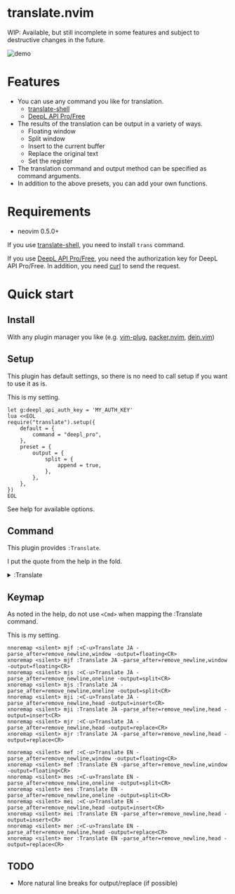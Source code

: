 # translate.nvim

WIP: Available, but still incomplete in some features and subject to destructive changes in the future.

![demo](https://user-images.githubusercontent.com/82267684/158013979-52c8ca49-84e1-4ca0-bf30-b8165cca9135.gif)

# Features

- You can use any command you like for translation.
    - [translate-shell](https://github.com/soimort/translate-shell)
    - [DeepL API Pro/Free](https://www.deepl.com/en/docs-api/)
- The results of the translation can be output in a variety of ways.
    - Floating window
    - Split window
    - Insert to the current buffer
    - Replace the original text
    - Set the register
- The translation command and output method can be specified as command arguments.
- In addition to the above presets, you can add your own functions.


# Requirements

- neovim 0.5.0+

If you use [translate-shell](https://github.com/soimort/translate-shell), you need to install `trans` command.

If you use [DeepL API Pro/Free](https://www.deepl.com/en/docs-api/), you need the authorization key for DeepL API Pro/Free.
In addition, you need [curl](https://curl.se/) to send the request.


# Quick start

## Install

With any plugin manager you like (e.g. [vim-plug](https://github.com/junegunn/vim-plug), [packer.nvim](https://github.com/wbthomason/packer.nvim), [dein.vim](https://github.com/Shougo/dein.vim))

## Setup

This plugin has default settings, so there is no need to call setup if you want to use it as is.

This is my setting.

```vim
let g:deepl_api_auth_key = 'MY_AUTH_KEY'
lua <<EOL
require("translate").setup({
    default = {
        command = "deepl_pro",
    },
    preset = {
        output = {
            split = {
                append = true,
            },
        },
    },
})
EOL
```

See help for available options.

## Command

This plugin provides `:Translate`.

I put the quote from the help in the fold.

<details><summary>:Translate</summary><div>


    :[range]Translate {target-lang} [{-options}...]
    
    	{target-lang}: Required. The language into which the text should be
    	translated. The format varies depending on the external command used.
    
    	|:Translate| can take |:range|. |v|, |V| and |CTRL-V| are supported. If it was
    	not given, |:Translate| treats current cursor line.
    
    	available options:
    		- '-source='
    			The language of the text to be translated.
    		- '-parse_before='
    			The functions to format texts of selection.
    			You can use a comma-separated string.
    			If omitted, |translate-nvim-option-default-parse-before|.
    		- '-command='
    			The extermal command to use translation. If omitted,
    			|translate-nvim-option-default-command| is used.
    		- '-parse_after='
    			The functions to format the result of extermal command.
    			You can use a comma-separated string.
    			If omitted, |translate-nvim-option-default-parse-after|.
    		- '-output='
    			The function to pass the translation result.
    			If omitted, |translate-nvim-option-default-output|.
    
    
    	If mapping |:Translate|, Do NOT use |<Cmd>|. I use [range] to check
    	whether this command is called from normal mode or visual mode. Please
    	map them as follows.
    

    	nnoremap mei :<C-u>Translate EN -parse_after=oneline -output=insert<CR>
    	xnoremap mer :Translate EN -parse_after=head -output=replace<CR>


</div></details>

## Keymap

As noted in the help, do not use `<Cmd>` when mapping the :Translate command.

This is my setting.

```vim
nnoremap <silent> mjf :<C-u>Translate JA -parse_after=remove_newline,window -output=floating<CR>
xnoremap <silent> mjf :Translate JA -parse_after=remove_newline,window -output=floating<CR>
nnoremap <silent> mjs :<C-u>Translate JA -parse_after=remove_newline,oneline -output=split<CR>
xnoremap <silent> mjs :Translate JA -parse_after=remove_newline,oneline -output=split<CR>
nnoremap <silent> mji :<C-u>Translate JA -parse_after=remove_newline,head -output=insert<CR>
xnoremap <silent> mji :Translate JA -parse_after=remove_newline,head -output=insert<CR>
nnoremap <silent> mjr :<C-u>Translate JA -parse_after=remove_newline,head -output=replace<CR>
xnoremap <silent> mjr :Translate JA -parse_after=remove_newline,head -output=replace<CR>

nnoremap <silent> mef :<C-u>Translate EN -parse_after=remove_newline,window -output=floating<CR>
xnoremap <silent> mef :Translate EN -parse_after=remove_newline,window -output=floating<CR>
nnoremap <silent> mes :<C-u>Translate EN -parse_after=remove_newline,oneline -output=split<CR>
xnoremap <silent> mes :Translate EN -parse_after=remove_newline,oneline -output=split<CR>
nnoremap <silent> mei :<C-u>Translate EN -parse_after=remove_newline,head -output=insert<CR>
xnoremap <silent> mei :Translate EN -parse_after=remove_newline,head -output=insert<CR>
nnoremap <silent> mer :<C-u>Translate EN -parse_after=remove_newline,head -output=replace<CR>
xnoremap <silent> mer :Translate EN -parse_after=remove_newline,head -output=replace<CR>
```

## TODO

- More natural line breaks for output/replace (if possible)
